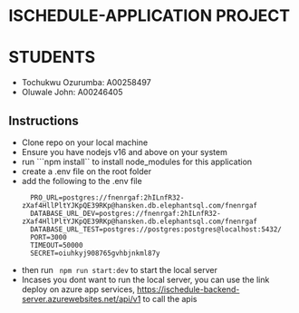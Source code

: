 # ISCHEDULE-APPLICATION PROJECT

# STUDENTS
- Tochukwu Ozurumba: A00258497
- Oluwale John: A00246405

## Instructions
- Clone repo on your local machine
- Ensure you have nodejs v16 and above on your system
- run ```npm install`` to install node_modules for this application
- create a .env file on the root folder
- add the following to the .env file
    ```
      PRO_URL=postgres://fnenrgaf:2hILnfR32-zXaf4HllPltYJKpQE39RKp@hansken.db.elephantsql.com/fnenrgaf
      DATABASE_URL_DEV=postgres://fnenrgaf:2hILnfR32-zXaf4HllPltYJKpQE39RKp@hansken.db.elephantsql.com/fnenrgaf
      DATABASE_URL_TEST=postgres://postgres:postgres@localhost:5432/
      PORT=3000
      TIMEOUT=50000
      SECRET=oiuhkyj908765gvhbjnkml87y
    ```
- then run ``` npm run start:dev``` to start the local server
-  Incases you dont want to run the local server, you can use the link deploy on azure app services, https://ischedule-backend-server.azurewebsites.net/api/v1 to call the apis
